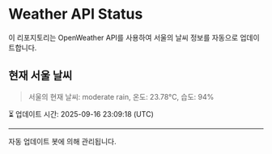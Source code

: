 
# Weather API Status

이 리포지토리는 OpenWeather API를 사용하여 서울의 날씨 정보를 자동으로 업데이트합니다.

## 현재 서울 날씨
> 서울의 현재 날씨: moderate rain, 온도: 23.78°C, 습도: 94%

⏳ 업데이트 시간: 2025-09-16 23:09:18 (UTC)

---
자동 업데이트 봇에 의해 관리됩니다.
